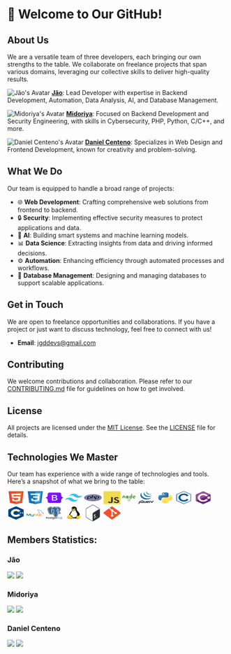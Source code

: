 # 👋 Welcome to Our GitHub!

## About Us

We are a versatile team of three developers, each bringing our own strengths to the table. We collaborate on freelance projects that span various domains, leveraging our collective skills to deliver high-quality results.

<p>
  <img src="https://github.com/jaopdc11.png" width="50" height="50" alt="Jão's Avatar"/> <strong><a href="https://github.com/jaopdc11" target="_blank">Jão</a></strong>: Lead Developer with expertise in Backend Development, Automation, Data Analysis, AI, and Database Management.
</p>
<p>
  <img src="https://github.com/midoriya0x00y.png" width="50" height="50" alt="Midoriya's Avatar"/> <strong><a href="https://github.com/midoriya0x00y" target="_blank">Midoriya</a></strong>: Focused on Backend Development and Security Engineering, with skills in Cybersecurity, PHP, Python, C/C++, and more.
</p>
<p>
  <img src="https://github.com/Daniel-Centeno.png" width="50" height="50" alt="Daniel Centeno's Avatar"/> <strong><a href="https://github.com/Daniel-Centeno" target="_blank">Daniel Centeno</a></strong>: Specializes in Web Design and Frontend Development, known for creativity and problem-solving.
</p>

## What We Do

Our team is equipped to handle a broad range of projects:

- 🌐 **Web Development**: Crafting comprehensive web solutions from frontend to backend.
- 🔒 **Security**: Implementing effective security measures to protect applications and data.
- 🤖 **AI**: Building smart systems and machine learning models.
- 📊 **Data Science**: Extracting insights from data and driving informed decisions.
- ⚙️ **Automation**: Enhancing efficiency through automated processes and workflows.
- 💾 **Database Management**: Designing and managing databases to support scalable applications.

## Get in Touch

We are open to freelance opportunities and collaborations. If you have a project or just want to discuss technology, feel free to connect with us!

- **Email**: [jgddevs@gmail.com](mailto:jgddevs@gmail.com)

## Contributing

We welcome contributions and collaboration. Please refer to our [CONTRIBUTING.md](https://github.com/JGD-Devs/JGD-Devs/blob/main/CONTRIBUTING.md) file for guidelines on how to get involved.

## License

All projects are licensed under the [MIT License](#). See the [LICENSE](#) file for details.

## Technologies We Master

Our team has experience with a wide range of technologies and tools. Here’s a snapshot of what we bring to the table:

<div style="display: inline_block">
      <img align="center" alt="HTML" height="30" width="40" src="https://raw.githubusercontent.com/devicons/devicon/master/icons/html5/html5-original.svg">
      <img align="center" alt="CSS" height="30" width="40" src="https://raw.githubusercontent.com/devicons/devicon/master/icons/css3/css3-original.svg">
      <img align="center" alt="Bootstrap" height="30" width="40" src="https://github.com/devicons/devicon/blob/master/icons/bootstrap/bootstrap-original.svg">
      <img align="center" alt="Tailwind" height="30" width="40" src="https://github.com/devicons/devicon/blob/master/icons/tailwindcss/tailwindcss-original.svg">
      <img align="center" alt="PHP" height="30" width="40" src="https://github.com/devicons/devicon/blob/master/icons/php/php-original.svg">
      <img align="center" alt="Js" height="30" width="40" src="https://raw.githubusercontent.com/devicons/devicon/master/icons/javascript/javascript-original.svg">
      <img align="center" alt="Node" height="30 width="40" src="https://github.com/devicons/devicon/blob/master/icons/nodejs/nodejs-plain-wordmark.svg">
      <img align="center" alt="JQuery" height="30" width="40" src="https://github.com/devicons/devicon/blob/master/icons/jquery/jquery-original-wordmark.svg">
      <img align="center" alt="Python" height="30" width="40" src="https://raw.githubusercontent.com/devicons/devicon/master/icons/python/python-original.svg">
      <img align="center" alt="C" height="30" width="40" src="https://github.com/devicons/devicon/blob/master/icons/c/c-line.svg">
      <img align="center" alt="C#" height="30" width="40" src="https://raw.githubusercontent.com/devicons/devicon/master/icons/csharp/csharp-original.svg">
      <img align="center" alt="C++" height="30" width="40" src="https://github.com/devicons/devicon/blob/master/icons/cplusplus/cplusplus-plain.svg">
      <img align="center" alt="MySQL" height="30" width="40" src="https://github.com/devicons/devicon/blob/master/icons/mysql/mysql-original-wordmark.svg">
      <img align="center" alt="Post" height="30" width="40" src="https://github.com/devicons/devicon/blob/master/icons/postgresql/postgresql-original-wordmark.svg">
      <img align="center" alt="Linux" height="30" width="40" src="https://github.com/devicons/devicon/blob/master/icons/linux/linux-original.svg">
      <img align="center" alt="Bash" hieght="30" width="40" src="https://github.com/devicons/devicon/blob/master/icons/bash/bash-original.svg">
      <img align="center" alt="Git" height="30" width="40" src="https://github.com/devicons/devicon/blob/master/icons/git/git-original.svg">
    </div>

## Members Statistics:

### Jão
  <div>
    <img height="160em" src="https://github-readme-stats.vercel.app/api?username=jaopdc11&show_icons=true&theme=dracula&include_all_commits=true&count_private=true"/>
    <img height="160em" src="https://github-readme-stats.vercel.app/api/top-langs/?username=jaopdc11&layout=compact&langs_count=16&theme=dracula"/>
  </div>

### Midoriya
  <div>
    <img height="160em" src="https://github-readme-stats.vercel.app/api?username=midoriya0x00y&show_icons=true&theme=dracula&include_all_commits=true&count_private=true"/>
    <img height="160em" src="https://github-readme-stats.vercel.app/api/top-langs/?username=midoriya0x00y&layout=compact&langs_count=16&theme=dracula"/>
  </div>

### Daniel Centeno
  <div>
    <img height="160em" src="https://github-readme-stats.vercel.app/api?username=Daniel-Centeno&show_icons=true&theme=dracula&include_all_commits=true&count_private=true"/>
    <img height="160em" src="https://github-readme-stats.vercel.app/api/top-langs/?username=Daniel-Centeno&layout=compact&langs_count=16&theme=dracula"/>
  </div>
